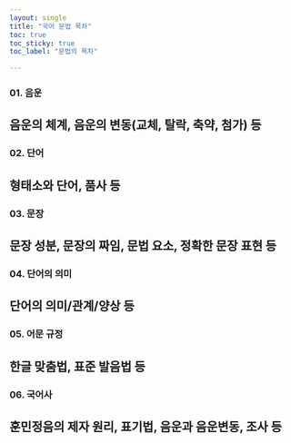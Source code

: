 ```yaml
---
layout: single
title: "국어 문법 목차"
toc: true
toc_sticky: true
toc_label: "문법의 목차"

---
```


### 01. 음운   

음운의 체계, 음운의 변동(교체, 탈락, 축약, 첨가) 등
---

### 02. 단어   

형태소와 단어, 품사 등
---

### 03. 문장   

문장 성분, 문장의 짜임, 문법 요소, 정확한 문장 표현 등
---

### 04. 단어의 의미   

단어의 의미/관계/양상 등
---

### 05. 어문 규정   

한글 맞춤법, 표준 발음법 등
---

### 06. 국어사   

훈민정음의 제자 원리, 표기법, 음운과 음운변동, 조사 등
---



